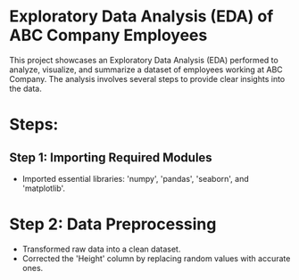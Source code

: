 # Exploratory Data Analysis (EDA) of ABC Company Employees
This project showcases an Exploratory Data Analysis (EDA) performed to analyze, visualize, and summarize a dataset of employees working at ABC Company. The analysis involves several steps to provide clear insights into the data.

# Steps: #
## Step 1: Importing Required Modules ##
* Imported essential libraries: 'numpy', 'pandas', 'seaborn', and 'matplotlib'.

# Step 2: Data Preprocessing #
* Transformed raw data into a clean dataset.
* Corrected the 'Height' column by replacing random values with accurate ones. 
